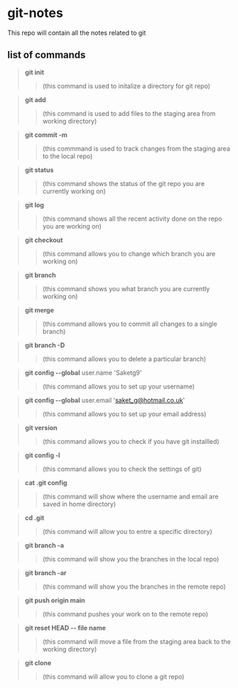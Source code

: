 # git-notes

This repo will contain all the notes related to git 

## list of commands 

>**git init**   
>
>>(this command is used to initalize a directory for git repo)  

>**git add**   
>
>>(this command is used to add files to the staging area from working   directory)  

>**git commit -m**  
>
>>(this commmand is used to track changes from the staging area to the local repo)  

>**git status**    
>
>>(this command shows the status of the git repo you are currently working on)  

>**git log**    
>
>>(this command shows all the recent activity done on the repo you are working on)  

>**git checkout**    
>
>>(this command allows you to change which branch you are working on)   

>**git branch**    
>
>>(this command shows you what branch you are currently working on)   

>**git merge**   
>
>>(this command allows you to commit all changes to a single branch)   

>**git branch -D**   
>
>>(this command allows you to delete a particular branch)     

>**git config --global** user.name 'Saketg9'  
>
>>(this command allows you to set up your username)   

>**git config --global** user.email 'saket_g@hotmail.co.uk'    
>
>>(this command allows you to set up your email address)   

>**git version**  
>
>>(this command allows you to check if you have git installled)   

>**git config -l**   
>
>>(this command allows you to check the settings of git)  

>**cat .git config**  
>
>>(this command will show where the username and email are saved in home directory)

>**cd .git**  
>
>>(this command will allow you to entre a specific directory)

>**git branch -a**  
>
>>(this command will show you the branches in the local repo)

>**git branch -ar**  
>
>>(this command will show you the branches in the remote repo)

>**git push origin main**  
>
>>(this command pushes your work on to the remote repo)

>**git reset HEAD -- file name**  
>
>>(this command will move a file from the staging area back to the working directory)

>**git clone**
>
>>(this command will allow you to clone a git repo)

